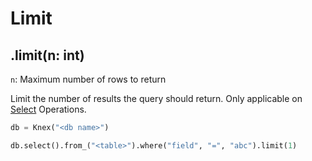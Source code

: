 # Limit

## .limit(n: int)

`n`: Maximum number of rows to return

Limit the number of results the query should return. Only applicable on [Select](select.md) Operations.

```python
db = Knex("<db name>")

db.select().from_("<table>").where("field", "=", "abc").limit(1)
```
